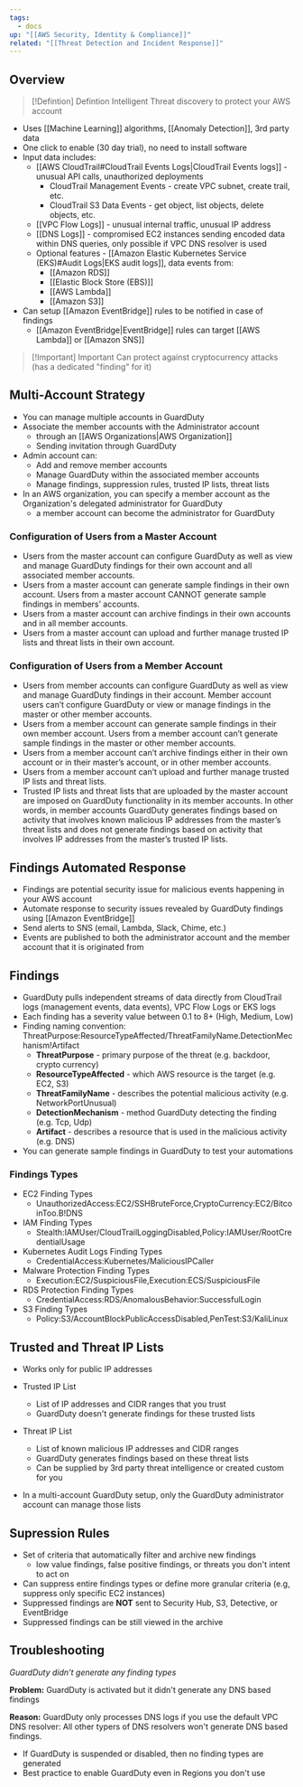 ```yaml
---
tags:
  - docs
up: "[[AWS Security, Identity & Compliance]]"
related: "[[Threat Detection and Incident Response]]"
---
```

## Overview

> [!Defintion] Defintion
> Intelligent Threat discovery to protect your AWS account

- Uses [[Machine Learning]] algorithms, [[Anomaly Detection]], 3rd party data
- One click to enable (30 day trial), no need to install software
- Input data includes:
	- [[AWS CloudTrail#CloudTrail Events Logs|CloudTrail Events logs]] - unusual API calls, unauthorized deployments
		- CloudTrail Management Events - create VPC subnet, create trail, etc.
		- CloudTrail S3 Data Events - get object, list objects, delete objects, etc.
	- [[VPC Flow Logs]] - unusual internal traffic, unusual IP address
	- [[DNS Logs]] - compromised EC2 instances sending encoded data within DNS queries, only possible if VPC DNS resolver is used
	- Optional features - [[Amazon Elastic Kubernetes Service (EKS)#Audit Logs|EKS audit logs]], data events from:
		- [[Amazon RDS]]
		- [[Elastic Block Store (EBS)]]
		- [[AWS Lambda]]
		- [[Amazon S3]]
- Can setup [[Amazon EventBridge]] rules to be notified in case of findings
	- [[Amazon EventBridge|EventBridge]] rules can target [[AWS Lambda]] or [[Amazon SNS]]


> [!Important] Important
> Can protect against cryptocurrency attacks (has a dedicated "finding" for it)

## Multi-Account Strategy

- You can manage multiple accounts in GuardDuty
- Associate the member accounts with the Administrator account
	- through an [[AWS Organizations|AWS Organization]]
	- Sending invitation through GuardDuty
- Admin account can:
	- Add and remove member accounts
	- Manage GuardDuty within the associated member accounts
	- Manage findings, suppression rules, trusted IP lists, threat lists
- In an AWS organization, you can specify a member account as the Organization's delegated administrator for GuardDuty
	- a member account can become the administrator for GuardDuty

### Configuration of Users from a Master Account

- Users from the master account can configure GuardDuty as well as view and manage GuardDuty findings for their own account and all associated member accounts.
- Users from a master account can generate sample findings in their own account. Users from a master account CANNOT generate sample findings in members’ accounts.
- Users from a master account can archive findings in their own accounts and in all member accounts.
- Users from a master account can upload and further manage trusted IP lists and threat lists in their own account.

### Configuration of Users from a Member Account

- Users from member accounts can configure GuardDuty as well as view and manage GuardDuty findings in their account. Member account users can’t configure GuardDuty or view or manage findings in the master or other member accounts.
- Users from a member account can generate sample findings in their own member account. Users from a member account can’t generate sample findings in the master or other member accounts.
- Users from a member account can’t archive findings either in their own account or in their master’s account, or in other member accounts.
- Users from a member account can’t upload and further manage trusted IP lists and threat lists.
- Trusted IP lists and threat lists that are uploaded by the master account are imposed on GuardDuty functionality in its member accounts. In other words, in member accounts GuardDuty generates findings based on activity that involves known malicious IP addresses from the master’s threat lists and does not generate findings based on activity that involves IP addresses from the master’s trusted IP lists.

## Findings Automated Response

- Findings are potential security issue for malicious events happening in your AWS account
- Automate response to security issues revealed by GuardDuty findings using [[Amazon EventBridge]]
- Send alerts to SNS (email, Lambda, Slack, Chime, etc.)
- Events are published to both the administrator account and the member account that it is originated from

## Findings

- GuardDuty pulls independent streams of data directly from CloudTrail logs (management events, data events), VPC Flow Logs or EKS logs
- Each finding has a severity value between 0.1 to 8+ (High, Medium, Low)
- Finding naming convention: ThreatPurpose:ResourceTypeAffected/ThreatFamilyName.DetectionMechanism!Artifact
	- **ThreatPurpose** - primary purpose of the threat (e.g. backdoor, crypto currency)
	- **ResourceTypeAffected** - which AWS resource is the target (e.g. EC2, S3)
	- **ThreatFamilyName** - describes the potential malicious activity (e.g. NetworkPortUnusual)
	- **DetectionMechanism** - method GuardDuty detecting the finding (e.g. Tcp, Udp)
	- **Artifact** - describes a resource that is used in the malicious activity (e.g. DNS)
- You can generate sample findings in GuardDuty to test your automations

### Findings Types

- EC2 Finding Types
	- UnauthorizedAccess:EC2/SSHBruteForce,CryptoCurrency:EC2/BitcoinToo.B!DNS
- IAM Finding Types
	- Stealth:IAMUser/CloudTrailLoggingDisabled,Policy:IAMUser/RootCredentialUsage
- Kubernetes Audit Logs Finding Types
	- CredentialAccess:Kubernetes/MaliciousIPCaller
- Malware Protection Finding Types
	- Execution:EC2/SuspiciousFile,Execution:ECS/SuspiciousFile
- RDS Protection Finding Types
	- CredentialAccess:RDS/AnomalousBehavior:SuccessfulLogin
- S3 Finding Types
	- Policy:S3/AccountBlockPublicAccessDisabled,PenTest:S3/KaliLinux

## Trusted and Threat IP Lists

- Works only for public IP addresses
- Trusted IP List
	- List of IP addresses and CIDR ranges that you trust
	- GuardDuty doesn't generate findings for these trusted lists
- Threat IP List
	- List of known malicious IP addresses and CIDR ranges
	- GuardDuty generates findings based on these threat lists
	- Can be supplied by 3rd party threat intelligence or created custom for you

- In a multi-account GuardDuty setup, only the GuardDuty administrator account can manage those lists

## Supression Rules

- Set of criteria that automatically filter and archive new findings
	- low value findings, false positive findings, or threats you don't intent to act on
- Can suppress entire findings types or define more granular criteria (e.g, suppress only specific EC2 instances)
- Suppressed findings are **NOT** sent to Security Hub, S3, Detective, or EventBridge
- Suppressed findings can be still viewed in the archive

## Troubleshooting

*GuardDuty didn't generate any finding types*

**Problem:** GuardDuty is activated but it didn't generate any DNS based findings

**Reason:** GuardDuty only processes DNS logs if you use the default VPC DNS resolver: All other typers of DNS resolvers won't generate DNS based findings.

- If GuardDuty is suspended or disabled, then no finding types are generated
- Best practice to enable GuardDuty even in Regions you don't use